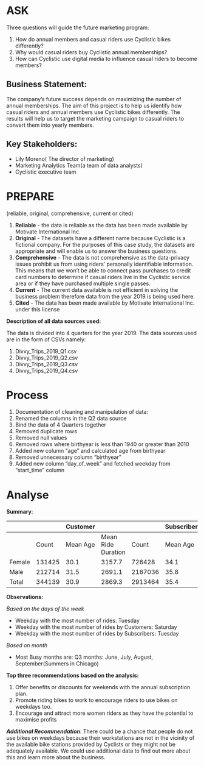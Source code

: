 # ASK

Three questions will guide the future marketing program:
 1. How do annual members and casual riders use Cyclistic bikes differently?
 2. Why would casual riders buy Cyclistic annual memberships?
 3. How can Cyclistic use digital media to influence casual riders to become members?

## Business Statement:
The company’s future success depends on maximizing the number of annual memberships. 
The aim of this project is to help us identify how casual riders and annual members use Cyclistic bikes differently. The results will help us to target the marketing campaign to casual riders to convert them into yearly members. 


## Key Stakeholders:
- Lily Moreno( The director of marketing)
- Marketing Analytics Team(a team of data analysts)
- Cyclistic executive team



# PREPARE
(reliable, original, comprehensive, current or cited)

1. **Reliable** - the data is reliable as the data has been made available by Motivate International    Inc. 
2. **Original**  - The datasets have a different name because Cyclistic is a fictional company. For the purposes of this case study, the datasets are appropriate and will enable us to answer the business questions.
3. **Comprehensive** - The data is not comprehensive as the data-privacy issues prohibit us from using riders’ personally identifiable information. This means that we won’t be able to connect pass purchases to credit card numbers to determine if casual riders live in the Cyclistic service area or if they have purchased multiple single passes.
4. **Current** - The current data available is not efficient in solving the business problem therefore data from the year 2019 is being used here.
5. **Cited** - The data has been made available by Motivate International Inc. under this license






**Description of all data sources used:**

The data is divided into 4 quarters for the year 2019. The data sources used are in the form of CSVs namely:
1. Divvy_Trips_2019_Q1.csv
2. Divvy_Trips_2019_Q2.csv
3. Divvy_Trips_2019_Q3.csv
4. Divvy_Trips_2019_Q4.csv


# Process
1. Documentation of cleaning and manipulation of data:
2. Renamed the columns in the Q2 data source
3. Bind the data of 4 Quarters together
4. Removed duplicate rows
5. Removed null values
6. Removed rows where birthyear is less than 1940 or greater than 2010
7. Added new column “age” and calculated age from birthyear
8. Removed unnecessary column “birthyear”
9. Added new column “day_of_week” and fetched weekday from “start_time” column




# Analyse


**Summary**:

|   |   |Customer  |   |  | Subscriber  |   |
|---|---|---|---|---|---|---|
|  | Count   |Mean Age   |Mean Ride Duration   |Count    |Mean Age   |Mean Ride Duration   |
| Female  |131425   | 30.1  |3157.7   |726428   | 34.1  |965.2   |
| Male  | 212714  | 31.5  | 2691.1  |2187036   |35.8  | 821.8  |
| Total  | 344139  | 30.9  | 2869.3  |2913464   |35.4   | 857.5  |



**Observations:**

*Based on the days of the week*

- Weekday with the most number of rides: Tuesday
- Weekday with the most number of rides by Customers: Saturday
- Weekday with the most number of rides by Subscribers: Tuesday


*Based on month*
- Most Busy months are: Q3 months: June, July, August, September(Summers in Chicago)




**Top three recommendations based on the analysis:**

 1. Offer benefits or discounts for weekends with the annual subscription plan.
 2. Promote riding bikes to work to encourage riders to use bikes on weekdays too.
 3. Encourage and attract more women riders as they have the potential to maximise profits


**_Additional Recommendation_**:
There could be a chance that people do not use bikes on weekdays because their workstations are not in the vicinity of the available bike stations provided by Cyclists or they might not be adequately available. We could use additional data to find out more about this and learn more about the business.






